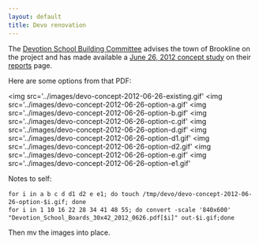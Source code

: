 ```yaml
---
layout: default
title: Devo renovation
---
```

The [Devotion School Building Committee][committee] advises the town of Brookline on the project and has made available a [June 26, 2012 concept study](http://www.brooklinema.gov/index.php?option=com_docman&task=doc_download&gid=6759&Itemid=1639) on their [reports](http://www.brooklinema.gov/index.php?option=com_docman&Itemid=1639) page.

Here are some options from that PDF:

<img src='../images/devo-concept-2012-06-26-existing.gif'</img>
<img src='../images/devo-concept-2012-06-26-option-a.gif'</img>
<img src='../images/devo-concept-2012-06-26-option-b.gif'</img>
<img src='../images/devo-concept-2012-06-26-option-c.gif'</img>
<img src='../images/devo-concept-2012-06-26-option-d.gif'</img>
<img src='../images/devo-concept-2012-06-26-option-d1.gif'</img>
<img src='../images/devo-concept-2012-06-26-option-d2.gif'</img>
<img src='../images/devo-concept-2012-06-26-option-e.gif'</img>
<img src='../images/devo-concept-2012-06-26-option-e1.gif'</img>

Notes to self:

    for i in a b c d d1 d2 e e1; do touch /tmp/devo/devo-concept-2012-06-26-option-$i.gif; done
    for i in 1 10 16 22 28 34 41 48 55; do convert -scale '840x600' "Devotion_School_Boards_30x42_2012_0626.pdf[$i]" out-$i.gif;done

Then mv the images into place.

[committee]: http://www.brooklinema.gov/index.php?option=com_content&view=article&id=1396&Itemid=1636
